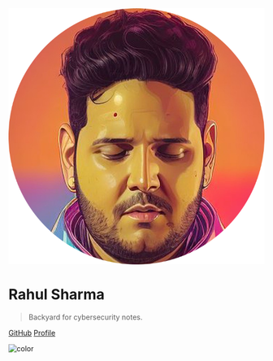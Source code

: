 <div class="logo-container">
  <div class="heats">
    <div class="h"></div>
    <div class="h"></div>
    <img src="https://raw.githubusercontent.com/Rahulsharma0810/rahulsharma0810/main/images/display_picture.png">
  </div>
</div>

# Rahul Sharma

> Backyard for cybersecurity notes.

[GitHub](https://github.com/Rahulsharma0810)
[Profile](https://rvsharma.com)

<!-- background color -->

![color](#081020)
